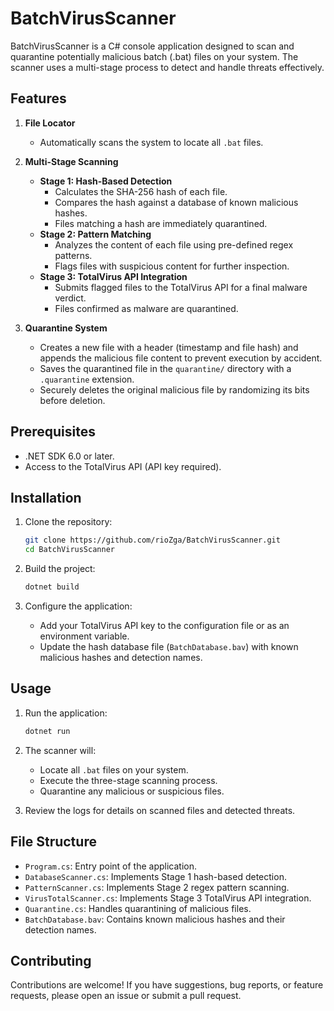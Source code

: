 # BatchVirusScanner

BatchVirusScanner is a C# console application designed to scan and quarantine potentially malicious batch (.bat) files on your system. The scanner uses a multi-stage process to detect and handle threats effectively.

## Features

1. **File Locator**

   - Automatically scans the system to locate all `.bat` files.

2. **Multi-Stage Scanning**

   - **Stage 1: Hash-Based Detection**
     - Calculates the SHA-256 hash of each file.
     - Compares the hash against a database of known malicious hashes.
     - Files matching a hash are immediately quarantined.
   - **Stage 2: Pattern Matching**
     - Analyzes the content of each file using pre-defined regex patterns.
     - Flags files with suspicious content for further inspection.
   - **Stage 3: TotalVirus API Integration**
     - Submits flagged files to the TotalVirus API for a final malware verdict.
     - Files confirmed as malware are quarantined.

3. **Quarantine System**

   - Creates a new file with a header (timestamp and file hash) and appends the malicious file content to prevent execution by accident.
   - Saves the quarantined file in the `quarantine/` directory with a `.quarantine` extension.
   - Securely deletes the original malicious file by randomizing its bits before deletion.

## Prerequisites

- .NET SDK 6.0 or later.
- Access to the TotalVirus API (API key required).

## Installation

1. Clone the repository:

   ```bash
   git clone https://github.com/rioZga/BatchVirusScanner.git
   cd BatchVirusScanner
   ```

2. Build the project:

   ```bash
   dotnet build
   ```

3. Configure the application:

   - Add your TotalVirus API key to the configuration file or as an environment variable.
   - Update the hash database file (`BatchDatabase.bav`) with known malicious hashes and detection names.

## Usage

1. Run the application:

   ```bash
   dotnet run
   ```

2. The scanner will:

   - Locate all `.bat` files on your system.
   - Execute the three-stage scanning process.
   - Quarantine any malicious or suspicious files.

3. Review the logs for details on scanned files and detected threats.

## File Structure

- `Program.cs`: Entry point of the application.
- `DatabaseScanner.cs`: Implements Stage 1 hash-based detection.
- `PatternScanner.cs`: Implements Stage 2 regex pattern scanning.
- `VirusTotalScanner.cs`: Implements Stage 3 TotalVirus API integration.
- `Quarantine.cs`: Handles quarantining of malicious files.
- `BatchDatabase.bav`: Contains known malicious hashes and their detection names.

## Contributing

Contributions are welcome! If you have suggestions, bug reports, or feature requests, please open an issue or submit a pull request.